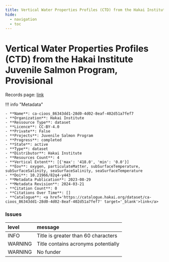 ```yaml
---
title: Vertical Water Properties Profiles (CTD) from the Hakai Institute Juvenile Salmon Program, Provisional
hide:
  - navigation
  - toc
---
```


# Vertical Water Properties Profiles (CTD) from the Hakai Institute Juvenile Salmon Program, Provisional

Records page: <a href='https://catalogue.hakai.org/dataset/ca-cioos_86343dd1-28d0-4d02-8eaf-402d51a7fef7' target='_blank'>link</a>

<div id='map'></div>

!!! info "Metadata"
    
    - **Name**: ca-cioos_86343dd1-28d0-4d02-8eaf-402d51a7fef7 
    - **Organization**: Hakai Institute 
    - **Ressource Type**: dataset 
    - **Licence**: CC-BY-4.0 
    - **Private**: False 
    - **Projects**: Juvenile Salmon Program 
    - **Progress**: completed 
    - **State**: active 
    - **Type**: dataset 
    - **Distributor**: Hakai Institute 
    - **Resources Count**: 4 
    - **Vertical Extent**: [{'max': '418.0', 'min': '0.0'}] 
    - **Eov**: oxygen, particulateMatter, subSurfaceTemperature, subSurfaceSalinity, seaSurfaceSalinity, seaSurfaceTemperature 
    - **Doi**: 10.21966/82q4-y443 
    - **Metadata Publication**: 2023-08-29 
    - **Metadata Revision**: 2024-03-21 
    - **Citation Count**: 0 
    - **Citations Over Time**: [] 
    - **Catalogue**: <a href='https://catalogue.hakai.org/dataset/ca-cioos_86343dd1-28d0-4d02-8eaf-402d51a7fef7' target='_blank'>link</a> 

### Issues

| level   | message                             |
|:--------|:------------------------------------|
| INFO    | Title is greater than 60 characters |
| WARNING | Title contains acronyms potentially |
| WARNING | No funder                           |

<script>
   document.addEventListener("DOMContentLoaded", function() {
    var map = L.map('map').setView([51.505, -125.09], 5);
    L.tileLayer('https://tile.openstreetmap.org/{z}/{x}/{y}.png', {
        maxZoom: 19,
        attribution: '&copy; <a href="http://www.openstreetmap.org/copyright">OpenStreetMap</a>'
    }).addTo(map);
    var geojsonFeature = {
        "type": "Feature",
        "properties": {
            "name" : "Vertical Water Properties Profiles (CTD) from the Hakai Institute Juvenile Salmon Program, Provisional"
        },
        "geometry": {'type': 'Polygon', 'coordinates': [[[-127.2, 49.92], [-124.6, 49.92], [-124.6, 50.8], [-127.2, 50.8], [-127.2, 49.92]]]}
    }
    L.geoJSON(geojsonFeature).addTo(map);
   })
</script>